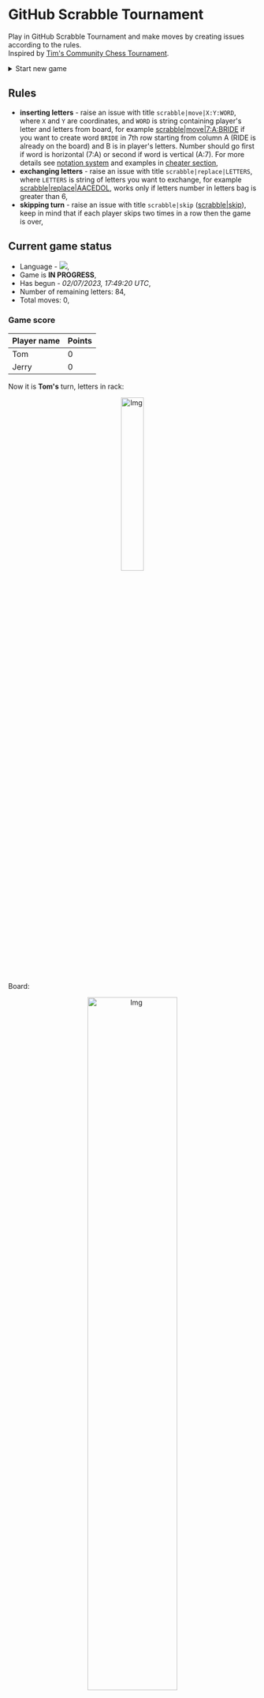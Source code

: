 
# GitHub Scrabble Tournament
Play in GitHub Scrabble Tournament and make moves by creating issues according to the rules.    
Inspired by [Tim's Community Chess Tournament](https://github.com/timburgan/).

<details>
  <summary>Start new game</summary>
  
 
 - [GB](https://github.com/radosz99/radosz99/issues/new?title=scrabble%7Cinit%7CGB&body=Just+push+%27Submit+new+issue%27+or+update+with+your+move)  ![](https://raw.githubusercontent.com/radosz99/radosz99/main/flags/GB.png)
 - [PL](https://github.com/radosz99/radosz99/issues/new?title=scrabble%7Cinit%7CPL&body=Just+push+%27Submit+new+issue%27+or+update+with+your+move)  ![](https://raw.githubusercontent.com/radosz99/radosz99/main/flags/PL.png)
 - [ES](https://github.com/radosz99/radosz99/issues/new?title=scrabble%7Cinit%7CES&body=Just+push+%27Submit+new+issue%27+or+update+with+your+move)  ![](https://raw.githubusercontent.com/radosz99/radosz99/main/flags/ES.png)
 - [DE](https://github.com/radosz99/radosz99/issues/new?title=scrabble%7Cinit%7CDE&body=Just+push+%27Submit+new+issue%27+or+update+with+your+move)  ![](https://raw.githubusercontent.com/radosz99/radosz99/main/flags/DE.png)
 - [FR](https://github.com/radosz99/radosz99/issues/new?title=scrabble%7Cinit%7CFR&body=Just+push+%27Submit+new+issue%27+or+update+with+your+move)  ![](https://raw.githubusercontent.com/radosz99/radosz99/main/flags/FR.png)
</details>
        

## Rules
 - **inserting letters** - raise an issue with title `scrabble|move|X:Y:WORD`, where `X` and `Y` are coordinates, and `WORD` is string containing player's letter and letters from board, for example [scrabble&#124;move&#124;7:A:BRIDE](https://github.com/radosz99/radosz99/issues/new?title=scrabble%7Cmove%7C7%3AA%3ABRIDE&body=Just+push+%27Submit+new+issue%27+or+update+with+your+move) if you want to create word `BRIDE` in 7th row starting from column A (RIDE is already on the board) and B is in player's letters. Number should go first if word is horizontal (7:A) or second if word is vertical (A:7). For more details see [notation system](https://en.wikipedia.org/wiki/Scrabble#Notation_system) and examples in [cheater section](#cheater),
 - **exchanging letters** - raise an issue with title `scrabble|replace|LETTERS`, where `LETTERS` is string of letters you want to exchange, for example [scrabble&#124;replace&#124;AACEDOL](https://github.com/radosz99/radosz99/issues/new?title=scrabble%7Creplace%7CAACEDOL&body=Just+push+%27Submit+new+issue%27+or+update+with+your+move), works only if letters number in letters bag is greater than 6,
 - **skipping turn** - raise an issue with title `scrabble|skip` ([scrabble&#124;skip](https://github.com/radosz99/radosz99/issues/new?title=scrabble%7Cskip&body=Just+push+%27Submit+new+issue%27+or+update+with+your+move)), keep in mind that if each player skips two times in a row then the game is over,

## Current game status
 - Language - ![](https://raw.githubusercontent.com/radosz99/radosz99/main/flags/ES.png),
 - Game is **IN PROGRESS**,
 - Has begun - *02/07/2023, 17:49:20 UTC*,
 - Number of remaining letters: 84,
 - Total moves: 0,
    
### Game score
| Player name | Points |
 | - | - |  
| Tom | 0
| Jerry | 0

Now it is **Tom's** turn, letters in rack:
<p align="center">
    <img src="https://raw.githubusercontent.com/radosz99/radosz99/main/rack.png" width=30% alt="Img"/>
</p>

Board:
<p align="center">
<img src="https://raw.githubusercontent.com/radosz99/radosz99/main/board.png" width=60% alt="Img"/>
</p>
    
## User leaderboard
| Moves | Who | Points |
| - | - | - |

<a name="cheater"></a>
## Cheater section  
Try out my algorithm and check the moves that were found based on the state of the board and rack. :cowboy_hat_face:
<details>
  <summary>Reveal some fancy moves :)</summary>
  
  | Id | Move | Points |
  | - | - | - |  
|1 | [7:C:acodale](https://github.com/radosz99/radosz99/issues/new?title=scrabble%7Cmove%7C7%3AC%3Aacodale&body=Just+push+%27Submit+new+issue%27+or+update+with+your+move) | 76 
|2 | [7:D:coleada](https://github.com/radosz99/radosz99/issues/new?title=scrabble%7Cmove%7C7%3AD%3Acoleada&body=Just+push+%27Submit+new+issue%27+or+update+with+your+move) | 76 
|3 | [7:B:laceado](https://github.com/radosz99/radosz99/issues/new?title=scrabble%7Cmove%7C7%3AB%3Alaceado&body=Just+push+%27Submit+new+issue%27+or+update+with+your+move) | 76 
|4 | [7:C:ocelada](https://github.com/radosz99/radosz99/issues/new?title=scrabble%7Cmove%7C7%3AC%3Aocelada&body=Just+push+%27Submit+new+issue%27+or+update+with+your+move) | 76 
|5 | [7:G:coleada](https://github.com/radosz99/radosz99/issues/new?title=scrabble%7Cmove%7C7%3AG%3Acoleada&body=Just+push+%27Submit+new+issue%27+or+update+with+your+move) | 74 
|6 | [7:G:laceado](https://github.com/radosz99/radosz99/issues/new?title=scrabble%7Cmove%7C7%3AG%3Alaceado&body=Just+push+%27Submit+new+issue%27+or+update+with+your+move) | 74 
|7 | [7:G:ocelada](https://github.com/radosz99/radosz99/issues/new?title=scrabble%7Cmove%7C7%3AG%3Aocelada&body=Just+push+%27Submit+new+issue%27+or+update+with+your+move) | 74 
|8 | [7:H:acodale](https://github.com/radosz99/radosz99/issues/new?title=scrabble%7Cmove%7C7%3AH%3Aacodale&body=Just+push+%27Submit+new+issue%27+or+update+with+your+move) | 72 
|9 | [7:G:acodale](https://github.com/radosz99/radosz99/issues/new?title=scrabble%7Cmove%7C7%3AG%3Aacodale&body=Just+push+%27Submit+new+issue%27+or+update+with+your+move) | 72 
|10 | [7:F:acodale](https://github.com/radosz99/radosz99/issues/new?title=scrabble%7Cmove%7C7%3AF%3Aacodale&body=Just+push+%27Submit+new+issue%27+or+update+with+your+move) | 72 
</details>
    
## Latest moves
<details>
<summary>Show 10 latest moves</summary>
  
  
  | Id | Type | Move / Letters to replace | Created words / New letters | Date | Points | Player | Who |
  | - | - | - | - | - | - | - | - |
</details>
    
